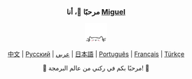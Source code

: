 <div align="center" background-size: cover; background-position: center; padding: 20px;">
    <h3>مرحبًا 👋، أنا <a href="https://github.com/Miguel-Mernick">Miguel</a></h3>
    <p align="center">
        <a href="https://github.com/Miguel-Mernick">
            <img src="cat.webp" width="50"/>
        </a>
    </p>
    <p align="center">
        <a href="https://github.com/Miguel-Mernick/Miguel-Mernick/blob/main/README_CN.md"><span>中文</span></a> |
        <a href="https://github.com/Miguel-Mernick/Miguel-Mernick/blob/main/README_RU.md"><span>Русский</span></a> |
        <a href="https://github.com/Miguel-Mernick/Miguel-Mernick/blob/main/README_AR.md"><span>عربي</span></a> |
        <a href="https://github.com/Miguel-Mernick/Miguel-Mernick/blob/main/README_JP.md"><span>日本語</span></a> |
        <a href="https://github.com/Miguel-Mernick/Miguel-Mernick/blob/main/README_PTBR.md"><span>Português</span></a> |
        <a href="https://github.com/Miguel-Mernick/Miguel-Mernick/blob/main/README_FR.md"><span>Français</span></a> |
        <a href="https://github.com/Miguel-Mernick/Miguel-Mernick/blob/main/README_TR.md"><span>Türkçe</span></a>
    </p>
    <p>🌟 مرحبًا بكم في ركني من عالم البرمجة! 🌟</p>
